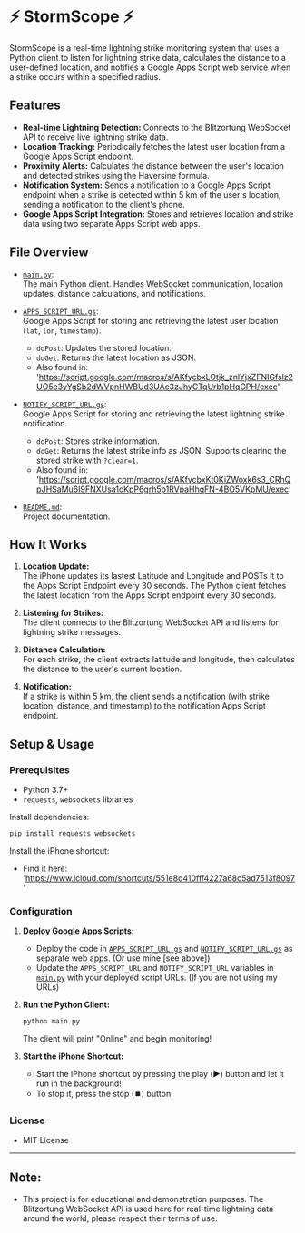 # ⚡ StormScope ⚡

StormScope is a real-time lightning strike monitoring system that uses a Python client to listen for lightning strike data, calculates the distance to a user-defined location, and notifies a Google Apps Script web service when a strike occurs within a specified radius.

## Features

- **Real-time Lightning Detection:** Connects to the Blitzortung WebSocket API to receive live lightning strike data.
- **Location Tracking:** Periodically fetches the latest user location from a Google Apps Script endpoint.
- **Proximity Alerts:** Calculates the distance between the user's location and detected strikes using the Haversine formula.
- **Notification System:** Sends a notification to a Google Apps Script endpoint when a strike is detected within 5 km of the user's location, sending a notification to the client's phone.
- **Google Apps Script Integration:** Stores and retrieves location and strike data using two separate Apps Script web apps.

## File Overview

- [`main.py`](main.py):  
  The main Python client. Handles WebSocket communication, location updates, distance calculations, and notifications.

- [`APPS_SCRIPT_URL.gs`](APPS_SCRIPT_URL.gs):  
  Google Apps Script for storing and retrieving the latest user location (`lat`, `lon`, `timestamp`).  
  - `doPost`: Updates the stored location.
  - `doGet`: Returns the latest location as JSON.
  - Also found in: 
  'https://script.google.com/macros/s/AKfycbxLOtjk_znlYjxZFNIGfslz2UO5c3yYgSb2dWVpnHWBUd3UAc3zJhyCTqUrb1pHqGPH/exec'

- [`NOTIFY_SCRIPT_URL.gs`](NOTIFY_SCRIPT_URL.gs):  
  Google Apps Script for storing and retrieving the latest lightning strike notification.  
  - `doPost`: Stores strike information.
  - `doGet`: Returns the latest strike info as JSON. Supports clearing the stored strike with `?clear=1`.
  - Also found in: 
  'https://script.google.com/macros/s/AKfycbxKt0KiZWoxk6s3_CRhQpJHSaMu6I9FNXUsa1oKpP6grh5p1RVpaHhqFN-4BO5VKpMU/exec'

- [`README.md`](README.md):  
  Project documentation.

## How It Works

1. **Location Update:**  
   The iPhone updates its lastest Latitude and Longitude and POSTs it to the Apps Script Endpoint every 30 seconds. 
   The Python client fetches the latest location from the Apps Script endpoint every 30 seconds.

2. **Listening for Strikes:**  
   The client connects to the Blitzortung WebSocket API and listens for lightning strike messages.

3. **Distance Calculation:**  
   For each strike, the client extracts latitude and longitude, then calculates the distance to the user's current location.

4. **Notification:**  
   If a strike is within 5 km, the client sends a notification (with strike location, distance, and timestamp) to the notification Apps Script endpoint.

## Setup & Usage

### Prerequisites

- Python 3.7+
- `requests`, `websockets` libraries

Install dependencies:
```sh
pip install requests websockets
```

Install the iPhone shortcut:
- Find it here: 'https://www.icloud.com/shortcuts/551e8d410fff4227a68c5ad7513f8097'

### Configuration

1. **Deploy Google Apps Scripts:**
   - Deploy the code in [`APPS_SCRIPT_URL.gs`](APPS_SCRIPT_URL.gs) and [`NOTIFY_SCRIPT_URL.gs`](NOTIFY_SCRIPT_URL.gs) as separate web apps. (Or use mine [see above])
   - Update the `APPS_SCRIPT_URL` and `NOTIFY_SCRIPT_URL` variables in [`main.py`](main.py) with your deployed script URLs. (If you are not using my URLs)

2. **Run the Python Client:**
   ```sh
   python main.py
   ```

   The client will print "Online" and begin monitoring!

3. **Start the iPhone Shortcut:**
   - Start the iPhone shortcut by pressing the play (▶️) button and let it run in the background!
   - To stop it, press the stop (⏹️) button.

### License
- MIT License

----------------

## Note:
- This project is for educational and demonstration purposes. The Blitzortung WebSocket API is used here for real-time lightning data around the world; please respect their terms of use.